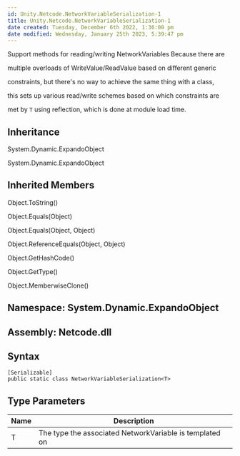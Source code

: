 ```yaml
---
id: Unity.Netcode.NetworkVariableSerialization-1
title: Unity.Netcode.NetworkVariableSerialization-1
date created: Tuesday, December 6th 2022, 1:36:00 pm
date modified: Wednesday, January 25th 2023, 5:39:47 pm
---
```


<div class="markdown level0 summary">

Support methods for reading/writing NetworkVariables Because there are

multiple overloads of WriteValue/ReadValue based on different generic

constraints, but there's no way to achieve the same thing with a class,

this sets up various read/write schemes based on which constraints are

met by `T` using reflection, which is done at module load time.

</div>

<div class="markdown level0 conceptual">

</div>

<div class="inheritance">

## Inheritance

<div class="level0">

System.Dynamic.ExpandoObject

</div>

<div class="level1">

System.Dynamic.ExpandoObject

</div>

</div>

<div class="inheritedMembers">

## Inherited Members

<div>

Object.ToString()

</div>

<div>

Object.Equals(Object)

</div>

<div>

Object.Equals(Object, Object)

</div>

<div>

Object.ReferenceEquals(Object, Object)

</div>

<div>

Object.GetHashCode()

</div>

<div>

Object.GetType()

</div>

<div>

Object.MemberwiseClone()

</div>

</div>

## **Namespace**: System.Dynamic.ExpandoObject

## **Assembly**: Netcode.dll

## Syntax

``` lang-csharp
[Serializable]
public static class NetworkVariableSerialization<T>
```

## Type Parameters

| Name | Description                                             |
|------|---------------------------------------------------------|
| T    | The type the associated NetworkVariable is templated on |
